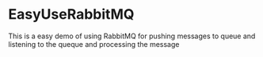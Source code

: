 # EasyUseRabbitMQ
This is a easy demo of using RabbitMQ for pushing messages to queue and listening to the queque and processing the message
